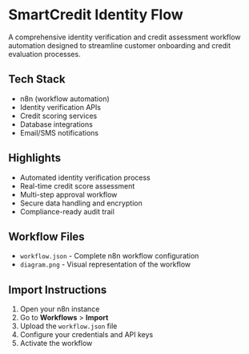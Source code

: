 # SmartCredit Identity Flow

A comprehensive identity verification and credit assessment workflow automation designed to streamline customer onboarding and credit evaluation processes.

## Tech Stack

- n8n (workflow automation)
- Identity verification APIs
- Credit scoring services
- Database integrations
- Email/SMS notifications

## Highlights

- Automated identity verification process
- Real-time credit score assessment
- Multi-step approval workflow
- Secure data handling and encryption
- Compliance-ready audit trail

## Workflow Files

- `workflow.json` - Complete n8n workflow configuration
- `diagram.png` - Visual representation of the workflow

## Import Instructions

1. Open your n8n instance
2. Go to **Workflows** > **Import**
3. Upload the `workflow.json` file
4. Configure your credentials and API keys
5. Activate the workflow
